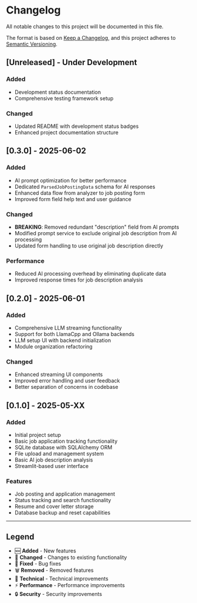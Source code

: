 # Changelog

All notable changes to this project will be documented in this file.

The format is based on [Keep a Changelog](https://keepachangelog.com/en/1.0.0/),
and this project adheres to [Semantic Versioning](https://semver.org/spec/v2.0.0.html).

## [Unreleased] - Under Development

### Added
- Development status documentation
- Comprehensive testing framework setup

### Changed
- Updated README with development status badges
- Enhanced project documentation structure

## [0.3.0] - 2025-06-02

### Added
- AI prompt optimization for better performance
- Dedicated `ParsedJobPostingData` schema for AI responses
- Enhanced data flow from analyzer to job posting form
- Improved form field help text and user guidance

### Changed
- **BREAKING**: Removed redundant "description" field from AI prompts
- Modified prompt service to exclude original job description from AI processing
- Updated form handling to use original job description directly

### Performance
- Reduced AI processing overhead by eliminating duplicate data
- Improved response times for job description analysis

## [0.2.0] - 2025-06-01

### Added
- Comprehensive LLM streaming functionality
- Support for both LlamaCpp and Ollama backends
- LLM setup UI with backend initialization
- Module organization refactoring

### Changed
- Enhanced streaming UI components
- Improved error handling and user feedback
- Better separation of concerns in codebase

## [0.1.0] - 2025-05-XX

### Added
- Initial project setup
- Basic job application tracking functionality
- SQLite database with SQLAlchemy ORM
- File upload and management system
- Basic AI job description analysis
- Streamlit-based user interface

### Features
- Job posting and application management
- Status tracking and search functionality
- Resume and cover letter storage
- Database backup and reset capabilities

---

## Legend

- 🆕 **Added** - New features
- 🔄 **Changed** - Changes to existing functionality
- 🐛 **Fixed** - Bug fixes
- 🗑️ **Removed** - Removed features
- 🔧 **Technical** - Technical improvements
- ⚡ **Performance** - Performance improvements
- 🔒 **Security** - Security improvements
